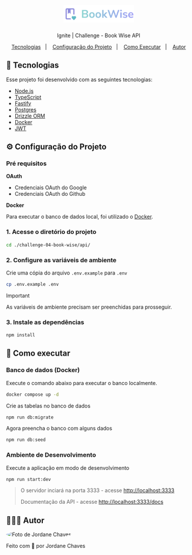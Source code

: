 <h1 align="center">
  <img
    src="../.github/logo.svg"
    alt="Book Wise"
    width="192px"
  />
</h1>

<p align="center">Ignite | Challenge - Book Wise API</p>

<p align="center">
  <a href="#-tecnologias">Tecnologias</a>&nbsp;&nbsp;&nbsp;|&nbsp;&nbsp;&nbsp;
  <a href="#%EF%B8%8F-configura%C3%A7%C3%A3o-do-projeto">Configuração do Projeto</a>&nbsp;&nbsp;&nbsp;|&nbsp;&nbsp;&nbsp;
  <a href="#-como-executar">Como Executar</a>&nbsp;&nbsp;&nbsp;|&nbsp;&nbsp;&nbsp;
  <a href="#-autor">Autor</a>
</p>

## 🚀 Tecnologias

Esse projeto foi desenvolvido com as seguintes tecnologias:

- [Node.js](https://nodejs.org/en)
- [TypeScript](https://www.typescriptlang.org/)
- [Fastify](https://fastify.dev/)
- [Postgres](https://www.postgresql.org/)
- [Drizzle ORM](https://orm.drizzle.team/)
- [Docker](https://www.docker.com/)
- [JWT](https://jwt.io/)

## ⚙️ Configuração do Projeto

### Pré requisitos

**OAuth**

- Credenciais OAuth do Google
- Credenciais OAuth do Github

**Docker**

Para executar o banco de dados local, foi utilizado o [Docker](https://www.docker.com/).

### 1. Acesse o diretório do projeto

```bash
cd ./challenge-04-book-wise/api/
```

### 2. Configure as variáveis de ambiente

Crie uma cópia do arquivo `.env.example` para `.env`

```bash
cp .env.example .env
```

> [!IMPORTANT]
> As variáveis de ambiente precisam ser preenchidas para prosseguir.

### 3. Instale as dependências

```bash
npm install
```

## 🎲 Como executar

### Banco de dados (Docker)

Execute o comando abaixo para executar o banco localmente.

```bash
docker compose up -d
```

Crie as tabelas no banco de dados

```bash
npm run db:migrate
```

Agora preencha o banco com alguns dados

```bash
npm run db:seed
```

### Ambiente  de Desenvolvimento

Execute a aplicação em modo de desenvolvimento

```bash
npm run start:dev
```

> O servidor inciará na porta 3333 - acesse <http://localhost:3333>
> 
> Documentação da API - acesse <http://localhost:3333/docs>

## 👨🏻‍💻 Autor

<img
  style="border-radius:50%;"
  src="https://avatars.githubusercontent.com/jordane-chaves"
  width="100px;"
  title="Foto de Jordane Chaves"
  alt="Foto de Jordane Chaves"
/>

Feito com 💜 por Jordane Chaves